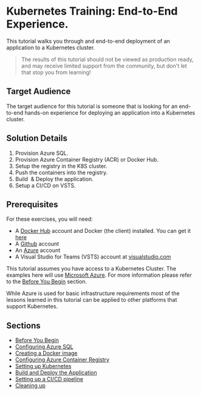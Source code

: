 # Kubernetes Training: End-to-End Experience.

This tutorial walks you through and end-to-end deployment of an application to a Kubernetes cluster.

> The results of this tutorial should not be viewed as production ready, and may receive limited support from the community, but don't let that stop you from learning!

## Target Audience

The target audience for this tutorial is someone that is looking for an end-to-end hands-on experience for deploying an application into a Kubernetes cluster.

## Solution Details

1. Provision Azure SQL.
1. Provision Azure Container Registry (ACR) or Docker Hub.
1. Setup the registry in the K8S cluster.
1. Push the containers into the registry.
1. Build  & Deploy the application.
1. Setup a CI/CD on VSTS.

## Prerequisites

For these exercises, you will need:

* A [Docker Hub](https://hub.docker.com) account and Docker (the client) installed. You can get it [here](https://www.docker.com/community-edition#/download)
* A [Github](https://github.com/) account
* An [Azure](https://azure.microsoft.com/) account
* A Visual Studio for Teams (VSTS) account at [visualstudio.com](https://www.visualstudio.com)

This tutorial assumes you have access to a Kubernetes Cluster. The examples here will use [Microsoft Azure](https://azure.microsoft.com/en-us/). For more information please refer to the [Before You Begin](sections/01-before-you-begin.md) section.

While Azure is used for basic infrastructure requirements most of the lessons learned in this tutorial can be applied to other platforms that support Kubernetes.

## Sections

- [Before You Begin](sections/01-before-you-begin.md)
- [Configuring Azure SQL](sections/02-configuring-azure-sql.md)
- [Creating a Docker image](03A-creating-an-image.md)
- [Configuring Azure Container Registry](sections/03-configuring-acr.md)
- [Setting up Kubernetes](sections/04-setting-k8s.md)
- [Build and Deploy the Application](sections/05-build-and-deploy.md)
- [Setting up a CI/CD pipeline](https://github.com/dcasati/pipelines-cookbook/blob/master/chapter1.md)
- [Cleaning up](sections/06-cleanup.md)